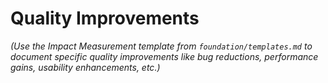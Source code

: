 # Quality Improvements

*(Use the Impact Measurement template from `foundation/templates.md` to document specific quality improvements like bug reductions, performance gains, usability enhancements, etc.)*
